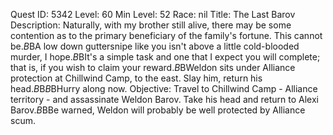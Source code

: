 Quest ID: 5342
Level: 60
Min Level: 52
Race: nil
Title: The Last Barov
Description: Naturally, with my brother still alive, there may be some contention as to the primary beneficiary of the family's fortune. This cannot be.$B$BA low down guttersnipe like you isn't above a little cold-blooded murder, I hope.$B$BIt's a simple task and one that I expect you will complete; that is, if you wish to claim your reward.$B$BWeldon sits under Alliance protection at Chillwind Camp, to the east. Slay him, return his head.$B$B<Alexi yawns.>$B$BHurry along now.
Objective: Travel to Chillwind Camp - Alliance territory - and assassinate Weldon Barov. Take his head and return to Alexi Barov.$B$BBe warned, Weldon will probably be well protected by Alliance scum.
